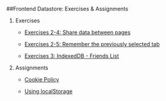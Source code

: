 ##Frontend Datastore: Exercises & Assignments

1. Exercises

	* [Exercises 2-4: Share data between pages](exercises/share-data/)
	
	* [Exercises 2-5: Remember the previously selected tab](exercises/remember-tab/)
	
	* [Exercises 3: IndexedDB - Friends List](exercises/indexeddb/)
	
2. Assignments

	* [Cookie Policy](assignments/cookie-policy/)
	
	* [Using localStorage](assignments/localstorage/)